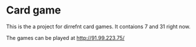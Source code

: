 # Card game
This is the a project for dirrefnt card games. It contaions 7 and 31 right now.

The games can be played at http://91.99.223.75/
